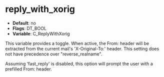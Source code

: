 # reply_with_xorig

- **Default**: no
- **Flags**: DT_BOOL
- **Variable**: C_ReplyWithXorig

This variable provides a toggle. When active, the From: header will be
extracted from the current mail's 'X-Original-To:' header. This setting
does not have precedence over "reverse_realname".

Assuming 'fast_reply' is disabled, this option will prompt the user with a
prefilled From: header.
